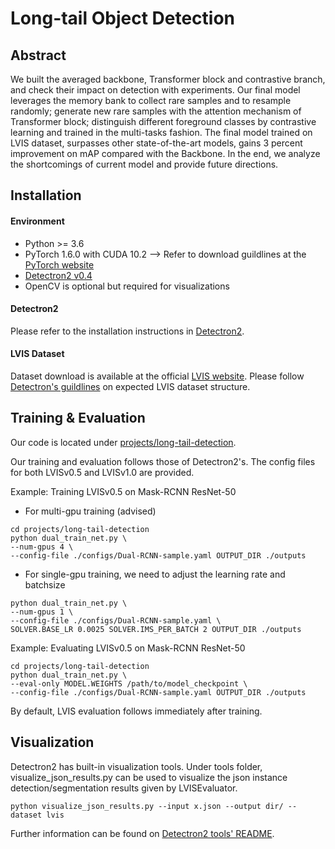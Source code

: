 # Long-tail Object Detection

## Abstract
We built the averaged backbone, Transformer block and contrastive branch, and check their impact on detection with experiments. Our final model leverages the memory bank to collect rare samples and to resample randomly; generate new rare samples with the attention mechanism of Transformer block; distinguish different foreground classes by contrastive learning and trained in the multi-tasks fashion. The final model trained on LVIS dataset, surpasses other state-of-the-art models, gains 3 percent improvement on mAP compared with the Backbone. In the end, we analyze the shortcomings of current model and provide future directions. <br>

## Installation

#### Environment
- Python >= 3.6
- PyTorch 1.6.0 with CUDA 10.2 --> Refer to download guildlines at the [PyTorch website](pytorch.org)
- [Detectron2 v0.4](https://github.com/facebookresearch/detectron2/releases/tag/v0.4)
- OpenCV is optional but required for visualizations

#### Detectron2 
Please refer to the installation instructions in [Detectron2](https://github.com/facebookresearch/detectron2/blob/master/INSTALL.md).<br>

#### LVIS Dataset 
Dataset download is available at the official [LVIS website](https://www.lvisdataset.org/dataset). Please follow [Detectron's guildlines](https://github.com/facebookresearch/detectron2/tree/master/datasets) on expected LVIS dataset structure.

## Training & Evaluation

Our code is located under [projects/long-tail-detection](https://github.com/Ribosome-rbx/long-tail-detection/tree/main/projects/long-tail-detection). <br>

Our training and evaluation follows those of Detectron2's. The config files for both LVISv0.5 and LVISv1.0 are provided.

Example: Training LVISv0.5 on Mask-RCNN ResNet-50
- For multi-gpu training (advised)
```
cd projects/long-tail-detection
python dual_train_net.py \
--num-gpus 4 \
--config-file ./configs/Dual-RCNN-sample.yaml OUTPUT_DIR ./outputs
```
- For single-gpu training, we need to adjust the learning rate and batchsize
```
python dual_train_net.py \
--num-gpus 1 \
--config-file ./configs/Dual-RCNN-sample.yaml \
SOLVER.BASE_LR 0.0025 SOLVER.IMS_PER_BATCH 2 OUTPUT_DIR ./outputs
```

Example: Evaluating LVISv0.5 on Mask-RCNN ResNet-50
```
cd projects/long-tail-detection
python dual_train_net.py \
--eval-only MODEL.WEIGHTS /path/to/model_checkpoint \
--config-file ./configs/Dual-RCNN-sample.yaml OUTPUT_DIR ./outputs
```

By default, LVIS evaluation follows immediately after training. 

## Visualization
Detectron2 has built-in visualization tools. Under tools folder, visualize_json_results.py can be used to visualize the json instance detection/segmentation results given by LVISEvaluator. 

```
python visualize_json_results.py --input x.json --output dir/ --dataset lvis
```

Further information can be found on [Detectron2 tools' README](https://github.com/facebookresearch/detectron2/tree/master/tools).
